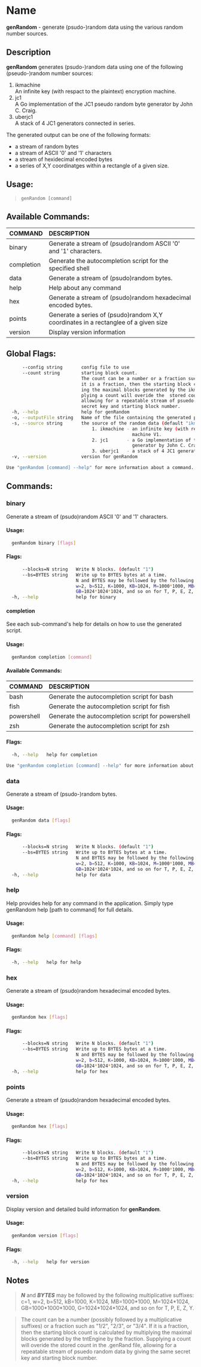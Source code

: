 # Name
**genRandom** - generate (psudo-)random data using the various random number sources. 
## Description
**genRandom** generates (psudo-)random data using one of the following (pseudo-)random number sources:
1. ikmachine<br/>An infinite key (with respact to the plaintext) encryption machine.
2. jc1<br/>A Go implementation of the JC1 pseudo random byte generator by John C. Craig.
3. uberjc1<br/>A stack of 4 JC1 generators connected in series.

The generated output can be one of the following formats: 
- a stream of random bytes
- a stream of ASCII '0' and '1' characters
- a stream of hexidecimal encoded bytes
- a series of X,Y coordinatges within a rectangle of a given size.

## Usage:
>```genRandom [command]```

## Available Commands:
COMMAND | DESCRIPTION 
|:----------|:--------------|
  binary      | Generate a stream of (psudo)random ASCII '0' and '1' characters.
  completion  | Generate the autocompletion script for the specified shell
  data        | Generate a stream of (psudo)random bytes.
  help        | Help about any command
  hex         | Generate a stream of (psudo)random hexadecimal encoded bytes.
  points      | Generate a series of (psudo)random X,Y coordinates in a rectanglee of a given size
  version     | Display version information

## Global Flags:
```bash
      --config string       config file to use
      --count string        starting block count.
                            The count can be a number or a fraction such as "1/2", "2/3", or "3/4".  If
                            it is a fraction, then the starting block count is calculated by multiply-
                            ing the maximal blocks generated by the ikmachine by the fraction.  Sup-
                            plying a count will overide the  stored count in the configuration file, 
                            allowing for a repeatable stream of psuedo-random data by giving the same
                            secret key and starting block number.
  -h, --help                help for genRandom
  -o, --outputFile string   Name of the file containing the generated pseudo-random data. (default "-")
  -s, --source string       the source of the random data (default "ikmachine/V2").  The sources available are:
                            	1. ikmachine - an infinite key (with respact to the plaintext) encryption
                            	               machine V1.
                            	2. jc1       - a Go implementation of the JC1 pseudo random byte 
                            	               generator by John C. Craig.
                            	3. uberjc1   - a stack of 4 JC1 generators connected in series.
  -v, --version             version for genRandom

Use "genRandom [command] --help" for more information about a command.
```
## Commands:
### binary
Generate a stream of (psudo)random ASCII '0' and '1' characters.

#### Usage:
```bash
  genRandom binary [flags]
```

#### Flags:
```bash
      --blocks=N string   Write N blocks. (default "1")
      --bs=BYTES string   Write up to BYTES bytes at a time.
                          N and BYTES may be followed by the following multiplicative suffixes: c=1,
                          w=2, b=512, K=1000, KB=1024, M=1000*1000, MB=1024*1024, G=1000*1000*1000,
                          GB=1024*1024*1024, and so on for T, P, E, Z, Y. (default "512")
  -h, --help              help for binary
 ```
#### completion
See each sub-command's help for details on how to use the generated script.

#### Usage:
```bash
  genRandom completion [command]
```
#### Available Commands:
| COMMAND | DESCRIPTION |
|:----|:----|
  bash       | Generate the autocompletion script for bash
  fish       | Generate the autocompletion script for fish
  powershell | Generate the autocompletion script for powershell
  zsh        | Generate the autocompletion script for zsh
#### Flags:
```bash
  -h, --help   help for completion

Use "genRandom completion [command] --help" for more information about a command.
```
### data
Generate a stream of (psudo-)random bytes.
#### Usage:
```bash
  genRandom data [flags]
```
#### Flags:
```bash
      --blocks=N string   Write N blocks. (default "1")
      --bs=BYTES string   Write up to BYTES bytes at a time.
                          N and BYTES may be followed by the following multiplicative suffixes: c=1,
                          w=2, b=512, K=1000, KB=1024, M=1000*1000, MB=1024*1024, G=1000*1000*1000,
                          GB=1024*1024*1024, and so on for T, P, E, Z, Y. (default "512")
  -h, --help              help for data
```
### help
Help provides help for any command in the application.
Simply type genRandom help [path to command] for full details.
#### Usage:
```bash
  genRandom help [command] [flags]
```
#### Flags:
```bash
  -h, --help   help for help
```
### hex
Generate a stream of (psudo)random hexadecimal encoded bytes.
#### Usage:
```bash
  genRandom hex [flags]
```
#### Flags:
```bash
      --blocks=N string   Write N blocks. (default "1")
      --bs=BYTES string   Write up to BYTES bytes at a time.
                          N and BYTES may be followed by the following multiplicative suffixes: c=1,
                          w=2, b=512, K=1000, KB=1024, M=1000*1000, MB=1024*1024, G=1000*1000*1000,
                          GB=1024*1024*1024, and so on for T, P, E, Z, Y. (default "512")
  -h, --help              help for hex
```
### points
Generate a stream of (psudo)random hexadecimal encoded bytes.
#### Usage:
```bash
  genRandom hex [flags]
```
#### Flags:
```bash
      --blocks=N string   Write N blocks. (default "1")
      --bs=BYTES string   Write up to BYTES bytes at a time.
                          N and BYTES may be followed by the following multiplicative suffixes: c=1,
                          w=2, b=512, K=1000, KB=1024, M=1000*1000, MB=1024*1024, G=1000*1000*1000,
                          GB=1024*1024*1024, and so on for T, P, E, Z, Y. (default "512")
  -h, --help              help for hex
```
### version
Display version and detailed build information for **genRandom**.
#### Usage:
```bash
  genRandom version [flags]
```
#### Flags:
```bash
  -h, --help   help for version
```
## Notes
> ***N*** and ***BYTES*** may be followed by the following multiplicative suffixes: c=1, w=2, b=512, kB=1000, K=1024, MB=1000\*1000, M=1024\*1024, GB=1000\*1000\*1000, G=1024\*1024\*1024, and so on for T, P, E, Z, Y.

> The count can be a number (possibly followed by a multiplicative suffixes) or a fraction such as "1/2", "2/3", or "3/4".  If it is a fraction, then the starting block count is calculated by multiplying the maximal blocks generated by the tntEngine by the fraction.  Supplying a count will overide the stored count in the .genRand file, allowing for a repeatable stream of psuedo random data by giving the same secret key and starting block number.

